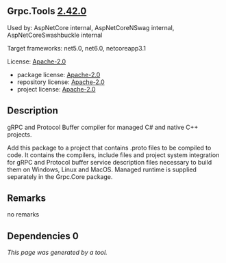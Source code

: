 Grpc.Tools [2.42.0](https://www.nuget.org/packages/Grpc.Tools/2.42.0)
--------------------

Used by: AspNetCore internal, AspNetCoreNSwag internal, AspNetCoreSwashbuckle internal

Target frameworks: net5.0, net6.0, netcoreapp3.1

License: [Apache-2.0](../../../../licenses/apache-2.0) 

- package license: [Apache-2.0](https://licenses.nuget.org/Apache-2.0) 
- repository license: [Apache-2.0](https://github.com/grpc/grpc.git) 
- project license: [Apache-2.0](https://github.com/grpc/grpc) 

Description
-----------
gRPC and Protocol Buffer compiler for managed C# and native C++ projects.

Add this package to a project that contains .proto files to be compiled to code.
It contains the compilers, include files and project system integration for gRPC
and Protocol buffer service description files necessary to build them on Windows,
Linux and MacOS. Managed runtime is supplied separately in the Grpc.Core package.

Remarks
-----------
no remarks


Dependencies 0
-----------


*This page was generated by a tool.*